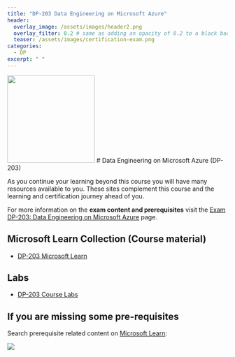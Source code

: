 ```yaml
---
title: "DP-203 Data Engineering on Microsoft Azure"
header:
  overlay_image: /assets/images/header2.png
  overlay_filter: 0.2 # same as adding an opacity of 0.2 to a black background
  teaser: /assets/images/certification-exam.png
categories:
  - DP
excerpt: " "
---
```

<img src="../../assets/images/certification-exam.png" width="200" height="200">
# Data Engineering on Microsoft Azure (DP-203)

As you continue your learning beyond this course you will have many resources available to you. These sites complement this course and the learning and certification journey ahead of you.

For more information on the **exam content and prerequisites** visit the [Exam DP-203: Data Engineering on Microsoft Azure](https://learn.microsoft.com/en-us/certifications/exams/dp-203) page.

## Microsoft Learn Collection (Course material)
- [DP-203 Microsoft Learn](https://aka.ms/courseDP-203)

## Labs
- [DP-203 Course Labs](https://aka.ms/dp203labs)

## If you are missing some pre-requisites
Search prerequisite related content on [Microsoft Learn](https://learn.microsoft.com/en-us/training/browse/):

<img src="../../assets/images/learn-search.png">
